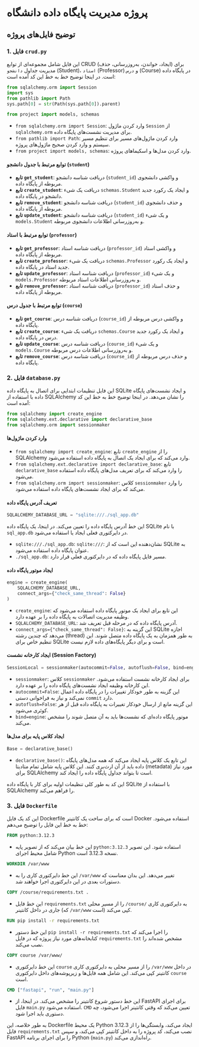 
# پروژه مدیریت پایگاه داده دانشگاه

## توضیح فایل‌های پروژه

### 1. فایل `crud.py`

این فایل شامل مجموعه‌ای از توابع CRUD (ایجاد، خواندن، به‌روزرسانی، حذف) برای مدیریت جداول `دانشجو` (Student)، `استاد` (Professor) و `درس` (Course) در پایگاه داده است. در اینجا توضیح خط به خط این کد آمده است:

```python
from sqlalchemy.orm import Session
import sys
from pathlib import Path
sys.path[0] = str(Path(sys.path[0]).parent)

from project import models, schemas
```

- `from sqlalchemy.orm import Session`: وارد کردن ماژول `Session` از `sqlalchemy.orm` برای مدیریت نشست‌های پایگاه داده.
- `from pathlib import Path`: وارد کردن ماژول‌های مسیر برای تنظیم مسیر سیستم و وارد کردن صحیح ماژول‌های پروژه.
- `from project import models, schemas`: وارد کردن مدل‌ها و اسکیماهای پروژه.

#### توابع مرتبط با جدول دانشجو (`student`)

- **تابع `get_student`**: دریافت شناسه دانشجو (`student_id`) و واکشی دانشجوی مربوطه از پایگاه داده.
- **تابع `create_student`**: دریافت یک شیء `schemas.Student` و ایجاد یک رکورد جدید دانشجو در پایگاه داده.
- **تابع `remove_student`**: دریافت شناسه دانشجو (`student_id`) و حذف دانشجوی مربوطه از پایگاه داده.
- **تابع `update_student`**: دریافت شناسه دانشجو (`student_id`) و یک شیء `models.Student` و به‌روزرسانی اطلاعات دانشجوی مربوطه.

#### توابع مرتبط با استاد (`professor`)

- **تابع `get_professor`**: دریافت شناسه استاد (`professor_id`) و واکشی استاد مربوطه از پایگاه داده.
- **تابع `create_professor`**: دریافت یک شیء `schemas.Professor` و ایجاد یک رکورد جدید استاد در پایگاه داده.
- **تابع `update_professor`**: دریافت شناسه استاد (`professor_id`) و یک شیء `models.Professor` و به‌روزرسانی اطلاعات استاد مربوطه.
- **تابع `remove_professor`**: دریافت شناسه استاد (`professor_id`) و حذف استاد مربوطه از پایگاه داده.

#### توابع مرتبط با جدول درس (`course`)

- **تابع `get_course`**: دریافت شناسه درس (`course_id`) و واکشی درس مربوطه از پایگاه داده.
- **تابع `create_course`**: دریافت یک شیء `schemas.Course` و ایجاد یک رکورد جدید درس در پایگاه داده.
- **تابع `update_course`**: دریافت شناسه درس (`course_id`) و یک شیء `models.Course` و به‌روزرسانی اطلاعات درس مربوطه.
- **تابع `remove_course`**: دریافت شناسه درس (`course_id`) و حذف درس مربوطه از پایگاه داده.

### 2. فایل `database.py`

این فایل تنظیمات ابتدایی برای اتصال به پایگاه داده SQLite و ایجاد نشست‌های پایگاه داده با استفاده از SQLAlchemy را نشان می‌دهد. در اینجا توضیح خط به خط این کد آمده است:

```python
from sqlalchemy import create_engine
from sqlalchemy.ext.declarative import declarative_base
from sqlalchemy.orm import sessionmaker
```

#### وارد کردن ماژول‌ها

- `from sqlalchemy import create_engine`: تابع `create_engine` را از SQLAlchemy وارد می‌کند که برای ایجاد یک اتصال به پایگاه داده استفاده می‌شود.
- `from sqlalchemy.ext.declarative import declarative_base`: تابع `declarative_base` را وارد می‌کند که برای تعریف مدل‌های پایگاه داده استفاده می‌شود.
- `from sqlalchemy.orm import sessionmaker`: کلاس `sessionmaker` را وارد می‌کند که برای ایجاد نشست‌های پایگاه داده استفاده می‌شود.

#### تعریف آدرس پایگاه داده

```python
SQLALCHEMY_DATABASE_URL = "sqlite:///./sql_app.db"
```

این خط آدرس پایگاه داده را تعیین می‌کند. در اینجا، یک پایگاه داده SQLite با نام `sql_app.db` در دایرکتوری فعلی ایجاد یا استفاده می‌شود.

- `sqlite:///./sql_app.db`: `sqlite:///`: نشان‌دهنده این است که از SQLite به عنوان پایگاه داده استفاده می‌شود.
- `./sql_app.db`: مسیر فایل پایگاه داده که در دایرکتوری فعلی قرار دارد.

#### ایجاد موتور پایگاه داده

```python
engine = create_engine(
    SQLALCHEMY_DATABASE_URL, 
    connect_args={"check_same_thread": False}
)
```

- `create_engine`: این تابع برای ایجاد یک موتور پایگاه داده استفاده می‌شود که وظیفه مدیریت اتصالات به پایگاه داده را بر عهده دارد.
- `SQLALCHEMY_DATABASE_URL`: آدرس پایگاه داده که در مرحله قبل تعریف شد.
- `connect_args={"check_same_thread": False}`: این گزینه به SQLite اجازه می‌دهد که چندین رشته (thread) به طور همزمان به یک پایگاه داده متصل شوند. این تنظیم خاص برای SQLite است و برای دیگر پایگاه‌های داده لازم نیست.

#### ایجاد کارخانه نشست (Session Factory)

```python
SessionLocal = sessionmaker(autocommit=False, autoflush=False, bind=engine)
```

- `sessionmaker`: کلاس `sessionmaker` برای ایجاد کارخانه نشست استفاده می‌شود. این کارخانه وظیفه ایجاد نشست‌های پایگاه داده را بر عهده دارد.
- `autocommit=False`: این گزینه به طور خودکار تغییرات را در پایگاه داده اعمال نمی‌کند و نیاز به فراخوانی دستی `commit` دارد.
- `autoflush=False`: این گزینه مانع از ارسال خودکار تغییرات به پایگاه داده قبل از هر کوئری می‌شود.
- `bind=engine`: موتور پایگاه داده‌ای که نشست‌ها باید به آن متصل شوند را مشخص می‌کند.

#### ایجاد کلاس پایه برای مدل‌ها

```python
Base = declarative_base()
```

- `declarative_base()`: این تابع یک کلاس پایه ایجاد می‌کند که همه مدل‌های پایگاه داده باید از آن ارث‌بری کنند. این کلاس پایه شامل تمام متادیتا (metadata) مورد نیاز برای SQLAlchemy است تا بتواند جداول پایگاه داده را ایجاد کند.

این کد به طور کلی تنظیمات اولیه برای کار با پایگاه داده SQLite با استفاده از SQLAlchemy را فراهم می‌کند.

### 3. فایل `Dockerfile`

این کد یک فایل Dockerfile است که برای ساخت یک کانتینر Docker استفاده می‌شود. خط به خط این فایل را توضیح می‌دهم:

```Dockerfile
FROM python:3.12.3
```

- این خط بیان می‌کند که از تصویر پایه `python:3.12.3` استفاده شود. این تصویر شامل محیط اجرای Python نسخه 3.12.3 است.

```Dockerfile
WORKDIR /var/www
```

- این خط دایرکتوری کاری را به `/var/www` تغییر می‌دهد. این بدان معناست که دستورات بعدی در این دایرکتوری اجرا خواهند شد.

```Dockerfile
COPY /course/requirements.txt .
```

- این خط فایل `requirements.txt` را از مسیر محلی `/course/` به دایرکتوری کاری جاری در داخل کانتینر (که `/var/www` است) کپی می‌کند.

```Dockerfile
RUN pip install -r requirements.txt
```

- این خط دستور `pip install -r requirements.txt` را اجرا می‌کند که کتابخانه‌های مورد نیاز پروژه که در فایل `requirements.txt` مشخص شده‌اند را نصب می‌کند.

```Dockerfile
COPY course /var/www/
```

- این خط دایرکتوری `course` را از مسیر محلی به دایرکتوری کاری `/var/www` در داخل کانتینر کپی می‌کند. این شامل همه فایل‌ها و زیرپوشه‌های داخل دایرکتوری `course` است.

```Dockerfile
CMD ["fastapi", "run", "main.py"]
```

- این خط دستور شروع کانتینر را مشخص می‌کند. در اینجا، از FastAPI برای اجرای فایل `main.py` استفاده می‌شود. `CMD` تعیین می‌کند که وقتی کانتینر اجرا می‌شود، چه دستوری باید اجرا شود.

به طور خلاصه، این Dockerfile یک محیط Python 3.12.3 ایجاد می‌کند، وابستگی‌ها را از فایل `requirements.txt` نصب می‌کند، کد پروژه را به داخل کانتینر کپی می‌کند، و سپس FastAPI را برای اجرای برنامه Python (`main.py`) راه‌اندازی می‌کند.
